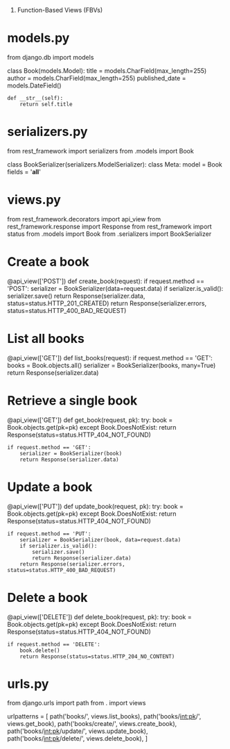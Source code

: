 1. Function-Based Views (FBVs)

# models.py

from django.db import models

class Book(models.Model):
title = models.CharField(max_length=255)
author = models.CharField(max_length=255)
published_date = models.DateField()

    def __str__(self):
        return self.title

# serializers.py

from rest_framework import serializers
from .models import Book

class BookSerializer(serializers.ModelSerializer):
class Meta:
model = Book
fields = '**all**'

# views.py

from rest_framework.decorators import api_view
from rest_framework.response import Response
from rest_framework import status
from .models import Book
from .serializers import BookSerializer

# Create a book

@api_view(['POST'])
def create_book(request):
if request.method == 'POST':
serializer = BookSerializer(data=request.data)
if serializer.is_valid():
serializer.save()
return Response(serializer.data, status=status.HTTP_201_CREATED)
return Response(serializer.errors, status=status.HTTP_400_BAD_REQUEST)

# List all books

@api_view(['GET'])
def list_books(request):
if request.method == 'GET':
books = Book.objects.all()
serializer = BookSerializer(books, many=True)
return Response(serializer.data)

# Retrieve a single book

@api_view(['GET'])
def get_book(request, pk):
try:
book = Book.objects.get(pk=pk)
except Book.DoesNotExist:
return Response(status=status.HTTP_404_NOT_FOUND)

    if request.method == 'GET':
        serializer = BookSerializer(book)
        return Response(serializer.data)

# Update a book

@api_view(['PUT'])
def update_book(request, pk):
try:
book = Book.objects.get(pk=pk)
except Book.DoesNotExist:
return Response(status=status.HTTP_404_NOT_FOUND)

    if request.method == 'PUT':
        serializer = BookSerializer(book, data=request.data)
        if serializer.is_valid():
            serializer.save()
            return Response(serializer.data)
        return Response(serializer.errors, status=status.HTTP_400_BAD_REQUEST)

# Delete a book

@api_view(['DELETE'])
def delete_book(request, pk):
try:
book = Book.objects.get(pk=pk)
except Book.DoesNotExist:
return Response(status=status.HTTP_404_NOT_FOUND)

    if request.method == 'DELETE':
        book.delete()
        return Response(status=status.HTTP_204_NO_CONTENT)

# urls.py

from django.urls import path
from . import views

urlpatterns = [
path('books/', views.list_books),
path('books/<int:pk>/', views.get_book),
path('books/create/', views.create_book),
path('books/<int:pk>/update/', views.update_book),
path('books/<int:pk>/delete/', views.delete_book),
]
